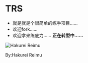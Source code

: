 # TRS

*    就是就是个很简单的练手项目……
*    欢迎fork……
*    欢迎拿来练底力……
**正在转型中……**

![Hakurei Reimu][id]

[id]:https://github.com/Hakurei-Reimu-SkylarkStudio/CodeChache/blob/master/CodeChache/Reimu.jpeg "Title"
	By:Hakurei Reimu
